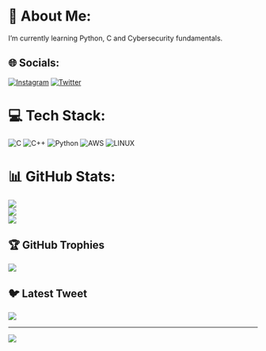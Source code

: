 # 💫 About Me:
I’m currently learning Python, C and Cybersecurity fundamentals.


## 🌐 Socials:
[![Instagram](https://img.shields.io/badge/Instagram-%23E4405F.svg?logo=Instagram&logoColor=white)](https://instagram.com/vanel___y) [![Twitter](https://img.shields.io/badge/Twitter-%231DA1F2.svg?logo=Twitter&logoColor=white)](https://twitter.com/vanel___y) 

# 💻 Tech Stack:
![C](https://img.shields.io/badge/c-%2300599C.svg?style=for-the-badge&logo=c&logoColor=white) ![C++](https://img.shields.io/badge/c++-%2300599C.svg?style=for-the-badge&logo=c%2B%2B&logoColor=white) ![Python](https://img.shields.io/badge/python-3670A0?style=for-the-badge&logo=python&logoColor=ffdd54) ![AWS](https://img.shields.io/badge/AWS-%23FF9900.svg?style=for-the-badge&logo=amazon-aws&logoColor=white) ![LINUX](https://img.shields.io/badge/Linux-FCC624?style=for-the-badge&logo=linux&logoColor=black)
# 📊 GitHub Stats:
![](https://github-readme-stats.vercel.app/api?username=vaneldoga&theme=blue-green&hide_border=true&include_all_commits=false&count_private=false)<br/>
![](https://github-readme-streak-stats.herokuapp.com/?user=vaneldoga&theme=blue-green&hide_border=true)<br/>
![](https://github-readme-stats.vercel.app/api/top-langs/?username=vaneldoga&theme=blue-green&hide_border=true&include_all_commits=false&count_private=false&layout=compact)

## 🏆 GitHub Trophies
![](https://github-profile-trophy.vercel.app/?username=vaneldoga&theme=matrix&no-frame=true&no-bg=true&margin-w=4)

## 🐦 Latest Tweet
[![](https://gtce.itsvg.in/api?username=vanel___y)](https://github.com/VishwaGauravIn/github-twitter-card-embed)

---
[![](https://visitcount.itsvg.in/api?id=vaneldoga&icon=2&color=3)](https://visitcount.itsvg.in)

<!-- Proudly created with GPRM ( https://gprm.itsvg.in ) -->